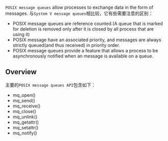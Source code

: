 `POSIX message queues` allow processes to exchange data in the form of messages. 与`System V message queues`相比较，它有些需要注意的区别：

* POSIX message queues are reference counted.(A queue that is marked for deletion is removed only after it is closed by all process that are using it)
* POSIX message have an associated priority, and messages are always strictly queued(and thus received) in priority order.
* POSIX message queues provide a feature that allows a process to be asynchronously notified when an message is available on a queue.

## Overview

主要的`POSIX message queues API`包含如下：

* mq_open()
* mq_send()
* mq_receive()
* mq_close()
* mq_unlink()
* mq_getattr()
* mq_setattr()
* mq_notify()


